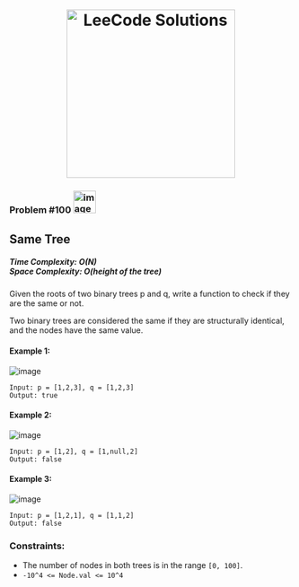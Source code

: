 <h1 align="center"><a href="https://www.linkedin.com/in/antriksh1305/"><img src="https://camo.githubusercontent.com/1eca2365da012b44816f2402011dc3ba78cefbe78228b22d60161a898d015b67/68747470733a2f2f6d69726f2e6d656469756d2e636f6d2f6d61782f313230302f312a4c75723972724a49547346526e7549595552596b53672e6a706567" alt="LeeCode Solutions" width="300"></a>
</h1>

<h3>Problem #100 <img width="40" alt="image" src="https://user-images.githubusercontent.com/100402656/215524434-d1db6ad6-5b3f-4bbe-b6cd-42dbf75cf387.png">
</h3>

## Same Tree

<h5>Time Complexity: <b>O(N)</b> <br>Space Complexity: <b>O(height of the tree)</b></h5>

Given the roots of two binary trees p and q, write a function to check if they are the same or not.

Two binary trees are considered the same if they are structurally identical, and the nodes have the same value.

#### Example 1:
![image](https://github.com/Antriksh1305/Antriksh-DSA/assets/100402656/fe45b840-57b6-4d7e-9807-cb93fcfb794b)
```
Input: p = [1,2,3], q = [1,2,3]
Output: true
```

#### Example 2:
![image](https://github.com/Antriksh1305/Antriksh-DSA/assets/100402656/cde0d51e-53cc-4fa7-9a36-ccba1ba091a5)
```
Input: p = [1,2], q = [1,null,2]
Output: false
```

#### Example 3:
![image](https://github.com/Antriksh1305/Antriksh-DSA/assets/100402656/5fe2f91e-c759-4091-9878-e365c70977d5)
```
Input: p = [1,2,1], q = [1,1,2]
Output: false
```

### Constraints:
- The number of nodes in both trees is in the range ```[0, 100]```.
- ```-10^4 <= Node.val <= 10^4```

